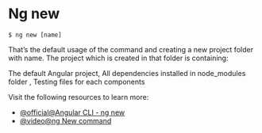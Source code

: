 # Ng new

`$ ng new [name]`

That’s the default usage of the command and creating a new project folder with name. The project which is created in that folder is containing:

The default Angular project, All dependencies installed in node_modules folder , Testing files for each components

Visit the following resources to learn more:

- [@official@Angular CLI - ng new](https://angular.dev/cli/new)
- [@video@ng New command](https://www.youtube.com/watch?v=NdEpZezptkQ)
